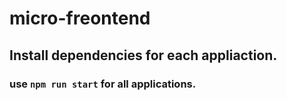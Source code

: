 # micro-freontend

## Install dependencies for each appliaction. ###
### use ```npm run start``` for all applications. ###
